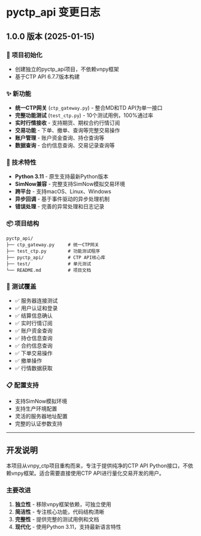 # pyctp_api 变更日志

## 1.0.0 版本 (2025-01-15)

### 🎉 项目初始化
- 创建独立的pyctp_api项目，不依赖vnpy框架
- 基于CTP API 6.7.7版本构建

### ✨ 新功能
- **统一CTP网关** (`ctp_gateway.py`) - 整合MD和TD API为单一接口
- **完整功能测试** (`test_ctp.py`) - 10个测试用例，100%通过率
- **实时行情接收** - 支持期货、期权合约行情订阅
- **交易功能** - 下单、撤单、查询等完整交易操作
- **账户管理** - 账户资金查询、持仓查询等
- **数据查询** - 合约信息查询、交易记录查询等

### 🔧 技术特性
- **Python 3.11** - 原生支持最新Python版本
- **SimNow兼容** - 完整支持SimNow模拟交易环境
- **跨平台** - 支持macOS、Linux、Windows
- **异步回调** - 基于事件驱动的异步处理机制
- **错误处理** - 完善的异常处理和日志记录

### 📦 项目结构
```
pyctp_api/
├── ctp_gateway.py     # 统一CTP网关
├── test_ctp.py        # 功能测试程序
├── pyctp_api/         # CTP API核心库
├── test/              # 单元测试
└── README.md          # 项目文档
```

### 🎯 测试覆盖
- ✅ 服务器连接测试
- ✅ 用户认证和登录
- ✅ 结算信息确认
- ✅ 实时行情订阅
- ✅ 账户资金查询
- ✅ 持仓信息查询
- ✅ 合约信息查询
- ✅ 下单交易操作
- ✅ 撤单操作
- ✅ 行情数据获取

### 📋 配置支持
- 支持SimNow模拟环境
- 支持生产环境配置
- 灵活的服务器地址配置
- 完整的认证参数支持

---

## 开发说明

本项目从vnpy_ctp项目重构而来，专注于提供纯净的CTP API Python接口，不依赖vnpy框架。适合需要直接使用CTP API进行量化交易开发的用户。

### 主要改进
1. **独立性** - 移除vnpy框架依赖，可独立使用
2. **简洁性** - 专注核心功能，代码结构清晰
3. **完整性** - 提供完整的测试用例和文档
4. **现代化** - 使用Python 3.11，支持最新语言特性
